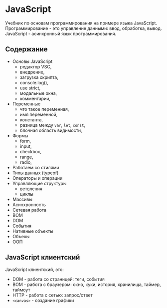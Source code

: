 # JavaScript
Учебник по основам программирования на примере языка JavaScript. Программирование - это управление данными: ввод, обработка, вывод. JavaScript - асинхронный язык программирования.

## Содержание
- Основы JavaScript
  - редактор VSC,
  - внедрение,
  - загрузка скрипта,
  - console.log(),
  - use strict,
  - модальные окна,
  - комментарии,
- Переменные
  - что такое переменная,
  - имя переменной,
  - константа,
  - разница между `var`, `let`, `const`,
  - блочная область видимости,
- Формы
  - form,
  - input,
  - checkbox,
  - range,
  - radio,
- Работаем со стилями
- Типы данных (typeof)
- Операторы и операции
- Управляющие структуры
  - ветвления
  - циклы
- Массивы
- Асинхронность
- Сетевая работа
- BOM
- DOM
- События
- Нативные объекты
- Объекы
- ООП

## JavaScript клиентский
JavaScript клиентский, это:
- DOM - работа со страницей: теги, события
- BOM - работа с браузером: окно, куки, история, хранилища, таймер, таймоут
- HTTP - работа с сетью: запрос/ответ
- `<canvas>` - создание графики

